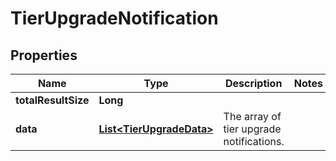 

# TierUpgradeNotification

## Properties

Name | Type | Description | Notes
------------ | ------------- | ------------- | -------------
**totalResultSize** | **Long** |  | 
**data** | [**List&lt;TierUpgradeData&gt;**](TierUpgradeData.md) | The array of tier upgrade notifications. | 



